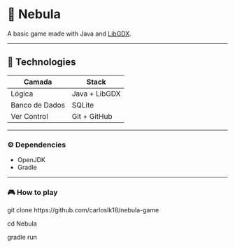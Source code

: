 <h1>🚀 Nebula</h1>

A basic game made with Java and <a href="https://github.com/libgdx/libgdx">LibGDX</a>.

---

## 🚀 Technologies

| Camada         | Stack                                  |
|----------------|----------------------------------------|
| Lógica         | Java + LibGDX                          |
| Banco de Dados | SQLite                                 |
| Ver Control    | Git + GitHub                           |

---

<h3> ⚙️ Dependencies</h3>

<ul>
  <li>OpenJDK</li>
  <li>Gradle</li>
</ul>

---

<h3> 🎮 How to play </h3>

<p>git clone https://github.com/carloslk18/nebula-game</p>
<p>cd Nebula</p>
<p>gradle run</p>
